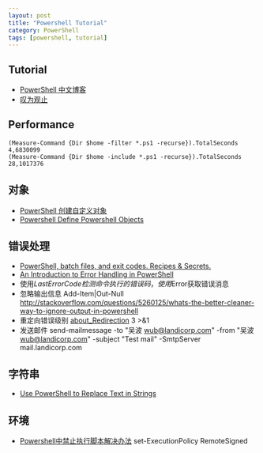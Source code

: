 ```yaml
---
layout: post
title: "Powershell Tutorial"
category: PowerShell
tags: [powershell, tutorial]
--- 
```


## Tutorial

- [PowerShell 中文博客](http://www.pstips.net/)
- [叹为观止](http://blog.vichamp.com/)

## Performance

    (Measure-Command {Dir $home -filter *.ps1 -recurse}).TotalSeconds
    4,6830099
    (Measure-Command {Dir $home -include *.ps1 -recurse}).TotalSeconds
    28,1017376

## 对象

- [PowerShell 创建自定义对象](http://www.pstips.net/powershell-create-creating-custom-objects.html)
- [Powershell Define Powershell Objects](http://stackoverflow.com/questions/9885072/powershell-define-powershell-objects)

## 错误处理

- [PowerShell, batch files, and exit codes. Recipes & Secrets.](http://zduck.com/2012/powershell-batch-files-exit-codes/)
- [An Introduction to Error Handling in PowerShell](http://blogs.msdn.com/b/kebab/archive/2013/06/09/an-introduction-to-error-handling-in-powershell.aspx)
- 使用$LastErrorCode检测命令执行的错误码，使用$Error获取错误消息
- 忽略输出信息 Add-Item|Out-Null <http://stackoverflow.com/questions/5260125/whats-the-better-cleaner-way-to-ignore-output-in-powershell>
- 重定向错误级别 [about_Redirection](http://technet.microsoft.com/en-us/library/hh847746.aspx) 3 >&1
- 发送邮件 send-mailmessage -to "吴波 <wub@landicorp.com>" -from "吴波 <wub@landicorp.com>" -subject "Test mail" -SmtpServer mail.landicorp.com

## 字符串

- [Use PowerShell to Replace Text in Strings](http://blogs.technet.com/b/heyscriptingguy/archive/2011/03/21/use-powershell-to-replace-text-in-strings.aspx)

## 环境

- [Powershell中禁止执行脚本解决办法](http://www.cnblogs.com/shanyou/archive/2011/09/03/2165371.html) set-ExecutionPolicy RemoteSigned

